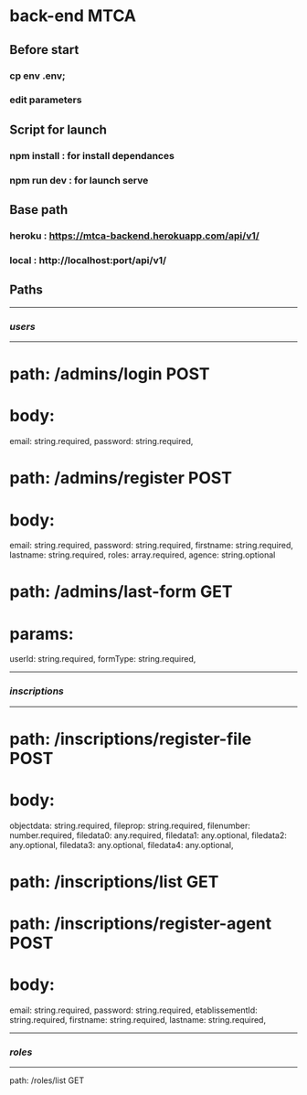 # back-end MTCA

## Before start
### cp env .env;
### edit parameters

## Script for launch
### npm install : for install dependances
### npm run dev : for launch serve

## Base path
### heroku : https://mtca-backend.herokuapp.com/api/v1/
### local : http://localhost:port/api/v1/
## Paths

---
### *users*
---

# path: /admins/login POST
# body:
  email: string.required,
  password: string.required,

# path: /admins/register POST
# body:
  email: string.required,
  password: string.required,
  firstname: string.required,
  lastname: string.required,
  roles: array.required,
  agence: string.optional

# path: /admins/last-form GET
# params:
  userId: string.required,
  formType: string.required,

---
### *inscriptions*
---

# path: /inscriptions/register-file POST
# body:
  objectdata: string.required,
  fileprop: string.required,
  filenumber: number.required,
  filedata0: any.required,
  filedata1: any.optional,
  filedata2: any.optional,
  filedata3: any.optional,
  filedata4: any.optional,

# path: /inscriptions/list GET


# path: /inscriptions/register-agent POST
# body:
  email: string.required,
  password: string.required,
  etablissementId: string.required,
  firstname: string.required,
  lastname: string.required,

---
### *roles*
---

path: /roles/list GET
